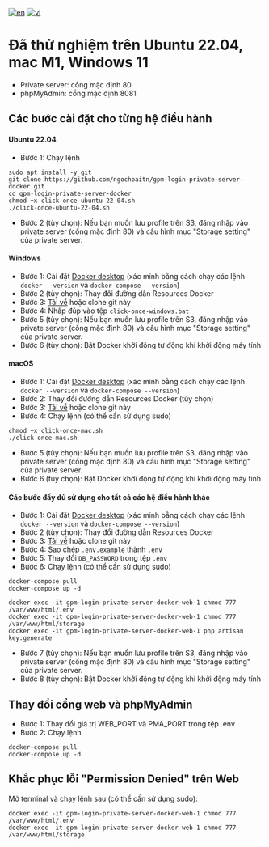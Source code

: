 [![en](https://img.shields.io/badge/lang-en-red.svg)](https://github.com/ngochoaitn/gpm-login-private-server-docker/blob/main/README.md)
[![vi](https://img.shields.io/badge/lang-vi-red.svg)](https://github.com/ngochoaitn/gpm-login-private-server-docker/blob/main/README.vi.md)

# Đã thử nghiệm trên Ubuntu 22.04, mac M1, Windows 11
- Private server: cổng mặc định 80
- phpMyAdmin: cổng mặc định 8081

## Các bước cài đặt cho từng hệ điều hành
#### Ubuntu 22.04
- Bước 1: Chạy lệnh
```
sudo apt install -y git
git clone https://github.com/ngochoaitn/gpm-login-private-server-docker.git
cd gpm-login-private-server-docker
chmod +x click-once-ubuntu-22-04.sh
./click-once-ubuntu-22-04.sh
```
- Bước 2 (tùy chọn): Nếu bạn muốn lưu profile trên S3, đăng nhập vào private server (cổng mặc định 80) và cấu hình mục "Storage setting" của private server.

#### Windows
- Bước 1: Cài đặt [Docker desktop](https://www.docker.com/products/docker-desktop/) (xác minh bằng cách chạy các lệnh `docker --version` và `docker-compose --version`)
- Bước 2 (tùy chọn): Thay đổi đường dẫn Resources Docker
- Bước 3: [Tải về](https://github.com/ngochoaitn/gpm-login-private-server-docker/archive/refs/heads/main.zip) hoặc clone git này
- Bước 4: Nhấp đúp vào tệp `click-once-windows.bat`
- Bước 5 (tùy chọn): Nếu bạn muốn lưu profile trên S3, đăng nhập vào private server (cổng mặc định 80) và cấu hình mục "Storage setting" của private server.
- Bước 6 (tùy chọn): Bật Docker khởi động tự động khi khởi động máy tính

#### macOS
- Bước 1: Cài đặt [Docker desktop](https://www.docker.com/products/docker-desktop/) (xác minh bằng cách chạy các lệnh `docker --version` và `docker-compose --version`)
- Bước 2: Thay đổi đường dẫn Resources Docker (tùy chọn)
- Bước 3: [Tải về](https://github.com/ngochoaitn/gpm-login-private-server-docker/archive/refs/heads/main.zip) hoặc clone git này
- Bước 4: Chạy lệnh (có thể cần sử dụng sudo)
```
chmod +x click-once-mac.sh
./click-once-mac.sh
```
- Bước 5 (tùy chọn): Nếu bạn muốn lưu profile trên S3, đăng nhập vào private server (cổng mặc định 80) và cấu hình mục "Storage setting" của private server.
- Bước 6 (tùy chọn): Bật Docker khởi động tự động khi khởi động máy tính

#### Các bước đầy đủ sử dụng cho tất cả các hệ điều hành khác
- Bước 1: Cài đặt [Docker desktop](https://www.docker.com/products/docker-desktop/) (xác minh bằng cách chạy các lệnh `docker --version` và `docker-compose --version`)
- Bước 2 (tùy chọn): Thay đổi đường dẫn Resources Docker
- Bước 3: [Tải về](https://github.com/ngochoaitn/gpm-login-private-server-docker/archive/refs/heads/main.zip) hoặc clone git này
- Bước 4: Sao chép `.env.example` thành `.env`
- Bước 5: Thay đổi `DB_PASSWORD` trong tệp `.env`
- Bước 6: Chạy lệnh (có thể cần sử dụng sudo)
```
docker-compose pull
docker-compose up -d

docker exec -it gpm-login-private-server-docker-web-1 chmod 777 /var/www/html/.env
docker exec -it gpm-login-private-server-docker-web-1 chmod 777 /var/www/html/storage
docker exec -it gpm-login-private-server-docker-web-1 php artisan key:generate
```
- Bước 7 (tùy chọn): Nếu bạn muốn lưu profile trên S3, đăng nhập vào private server (cổng mặc định 80) và cấu hình mục "Storage setting" của private server.
- Bước 8 (tùy chọn): Bật Docker khởi động tự động khi khởi động máy tính

## Thay đổi cổng web và phpMyAdmin
- Bước 1: Thay đổi giá trị WEB_PORT và PMA_PORT trong tệp .env
- Bước 2: Chạy lệnh
```
docker-compose pull
docker-compose up -d
```

## Khắc phục lỗi "Permission Denied" trên Web
Mở terminal và chạy lệnh sau (có thể cần sử dụng sudo):
```
docker exec -it gpm-login-private-server-docker-web-1 chmod 777 /var/www/html/.env
docker exec -it gpm-login-private-server-docker-web-1 chmod 777 /var/www/html/storage
```
